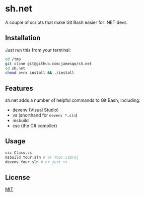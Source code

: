 # sh.net

A couple of scripts that make Git Bash easier for .NET devs.

## Installation

Just run this from your terminal:

```bash
cd /tmp
git clone git@github.com:jamesqo/sh.net
cd sh.net
chmod a+rx install && ./install
```

## Features

sh.net adds a number of helpful commands to Git Bash, including:

- devenv (Visual Studio)
 - vs (shorthand for `devenv *.sln`)
- msbuild
- csc (the C# compiler)

## Usage

```bash
csc Class.cs
msbuild Your.sln # or Your.csproj
devenv Your.sln # or just vs
```

## License

[MIT](LICENSE)
